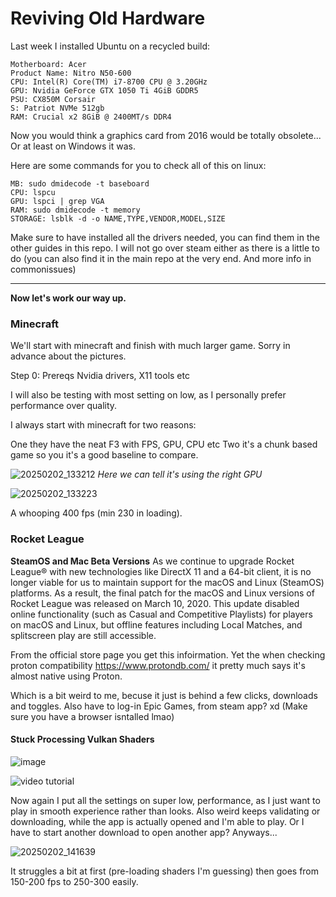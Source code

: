 # Reviving Old Hardware

Last week I installed Ubuntu on a recycled build:
 ```
Motherboard: Acer
Product Name: Nitro N50-600
CPU: Intel(R) Core(TM) i7-8700 CPU @ 3.20GHz
GPU: Nvidia GeForce GTX 1050 Ti 4GiB GDDR5 
PSU: CX850M Corsair
S: Patriot NVMe 512gb
RAM: Crucial x2 8GiB @ 2400MT/s DDR4
``` 

Now you would think a graphics card from 2016 would be totally obsolete...
Or at least on Windows it was. 

Here are some commands for you to check all of this on linux:
```
MB: sudo dmidecode -t baseboard
CPU: lspcu
GPU: lspci | grep VGA
RAM: sudo dmidecode -t memory
STORAGE: lsblk -d -o NAME,TYPE,VENDOR,MODEL,SIZE
```

Make sure to have installed all the drivers needed, you can find them in the other guides in this repo. 
I will not go over steam either as there is a little to do (you can also find it in the main repo at the very end. And more info in commonissues) 

--- 

**Now let's work our way up.**

### Minecraft
We'll start with minecraft and finish with much larger game. Sorry in advance about the pictures.

Step 0: Prereqs
Nvidia drivers, X11 tools etc

I will also be testing with most setting on low, as I personally prefer performance over quality. 

I always start with minecraft for two reasons:

One they have the neat F3 with FPS, GPU, CPU etc 
Two it's a chunk based game so you it's a good baseline to compare. 

![20250202_133212](https://github.com/user-attachments/assets/549e6e1f-5b60-4b85-ab3c-c7c7bb78198b)
_Here we can tell it's using the right GPU_

![20250202_133223](https://github.com/user-attachments/assets/d912af97-7000-479d-a2f9-c28584df0d9c)

A whooping 400 fps (min 230 in loading).

### Rocket League

**SteamOS and Mac Beta Versions**
As we continue to upgrade Rocket League® with new technologies like DirectX 11 and a 64-bit client, it is no longer viable for us to maintain support for the macOS and Linux (SteamOS) platforms. As a result, the final patch for the macOS and Linux versions of Rocket League was released on March 10, 2020. This update disabled online functionality (such as Casual and Competitive Playlists) for players on macOS and Linux, but offline features including Local Matches, and splitscreen play are still accessible.

From the official store page you get this infoirmation. Yet the when checking proton compatibility https://www.protondb.com/ it pretty much says it's almost native using Proton. 

Which is a bit weird to me, becuse it just is behind a few clicks, downloads and toggles. 
Also have to log-in Epic Games, from steam app? xd (Make sure you have a browser isntalled lmao)

#### Stuck Processing Vulkan Shaders

![image](https://github.com/user-attachments/assets/6cb363b0-c389-4908-8be2-955fe6ca9af0)

![video tutorial](https://www.youtube.com/watch?v=IbIlBv9Yejo)

Now again I put all the settings on super low, performance, as I just want to play in smooth experience rather than looks. 
Also weird keeps validating or downloading, while the app is actually opened and I'm able to play. Or I have to start another download to open another app? 
Anyways... 


![20250202_141639](https://github.com/user-attachments/assets/aa75383d-55ed-45b2-b2e7-835c99a42818)


It struggles a bit at first (pre-loading shaders I'm guessing) then goes from 150-200 fps to 250-300 easily. 
